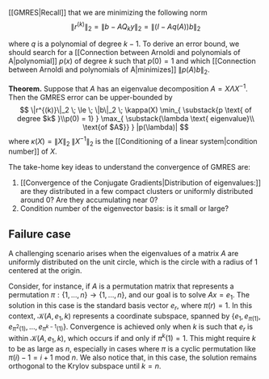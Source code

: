[[GMRES|Recall]] that we are minimizing the following norm
$$
\|r^{(k)}\|_2 = \| b - A Q_k y \|_2 
= \| (I - A q(A)) b \|_2
$$

where $q$ is a polynomial of degree $k-1$. To derive an error bound, we should search for a [[Connection between Arnoldi and polynomials of A|polynomial]] $p(x)$ of degree $k$ such that $p(0) = 1$ and which [[Connection between Arnoldi and polynomials of A|minimizes]] $\| p(A) b \|_2$.

**Theorem.** Suppose that $A$ has an eigenvalue decomposition $A = X \Lambda X^{-1}$. Then the GMRES error can be upper-bounded by
$$
  \|r^{(k)}\|_2 \; \le \;
  \|b\|_2 \; 
  \kappa(X)
  \min_{ \substack{p \text{ of degree $k$ }\\p(0) = 1} }
  \max_{ \substack{\lambda \text{ eigenvalue}\\ \text{of $A$}} } |p(\lambda)|
$$
where $\kappa(X) = \|X\|_2 \; \|X^{-1}\|_2$ is the [[Conditioning of a linear system|condition number]] of $X$.

The take-home key ideas to understand the convergence of GMRES are:

1. [[Convergence of the Conjugate Gradients|Distribution of eigenvalues:]] are they distributed in a few compact clusters or uniformly distributed around 0? Are they accumulating near 0?
2. Condition number of the eigenvector basis: is it small or large?

## Failure case

A challenging scenario arises when the eigenvalues of a matrix $A$ are uniformly distributed on the unit circle, which is the circle with a radius of 1 centered at the origin.

Consider, for instance, if $A$ is a permutation matrix that represents a permutation $\pi: \{1, \ldots, n\} \to \{1, \ldots, n\}$, and our goal is to solve $Ax = e_1.$ The solution in this case is the standard basis vector $e_r$, where $\pi(r) = 1.$ In this context, $\mathcal K(A, e_1, k)$ represents a coordinate subspace, spanned by $\{e_1, e_{\pi(1)}, e_{\pi^2(1)}, \ldots, e_{\pi^{k-1}(1)}\}.$ Convergence is achieved only when $k$ is such that $e_r$ is within $\mathcal K(A, e_1, k),$ which occurs if and only if $\pi^{k}(1) = 1.$ This might require $k$ to be as large as $n,$ especially in cases where $\pi$ is a cyclic permutation like $\pi(i) - 1 = i + 1$ mod $n.$ We also notice that, in this case, the solution remains orthogonal to the Krylov subspace until $k=n$.